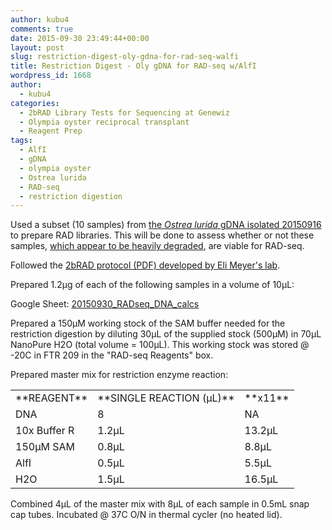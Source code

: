 ```yaml
---
author: kubu4
comments: true
date: 2015-09-30 23:49:44+00:00
layout: post
slug: restriction-digest-oly-gdna-for-rad-seq-walfi
title: Restriction Digest - Oly gDNA for RAD-seq w/AlfI
wordpress_id: 1668
author:
  - kubu4
categories:
  - 2bRAD Library Tests for Sequencing at Genewiz
  - Olympia oyster reciprocal transplant
  - Reagent Prep
tags:
  - AlfI
  - gDNA
  - olympia oyster
  - Ostrea lurida
  - RAD-seq
  - restriction digestion
---
```


Used a subset (10 samples) from [the _Ostrea lurida_ gDNA isolated 20150916](https://robertslab.github.io/sams-notebook/2015-09-16-dna-isolation-olympia-oyster-whole-body.html) to prepare RAD libraries. This will be done to assess whether or not these samples, [which appear to be heavily degraded](https://robertslab.github.io/sams-notebook/2015-09-17-agarose-gel-olympia-oyster-whole-body-gdna-integrity-check.html), are viable for RAD-seq.

Followed the [2bRAD protocol (PDF) developed by Eli Meyer's lab](https://github.com/sr320/LabDocs/blob/master/protocols/External_Protocols/2bRAD_11Aug2015.pdf).

Prepared 1.2μg of each of the following samples in a volume of 10μL:

Google Sheet: [20150930_RADseq_DNA_calcs](https://docs.google.com/spreadsheets/d/1k8VtHUbHCHtXkKFj6296UqQK9wj3J5Q7lafTa7nRIv0/edit?usp=sharing)





Prepared a 150μM working stock of the SAM buffer needed for the restriction digestion by diluting 30μL of the supplied stock (500μM) in 70μL NanoPure H2O (total volume = 100μL). This working stock was stored @ -20C in FTR 209 in the "RAD-seq Reagents" box.

Prepared master mix for restriction enzyme reaction:

<table >
<tbody >
<tr >

<td >**REAGENT**
</td>

<td >**SINGLE REACTION (μL)**
</td>

<td >**x11**
</td>
</tr>
<tr >

<td >DNA
</td>

<td >8
</td>

<td >NA
</td>
</tr>
<tr >

<td >10x Buffer R
</td>

<td >1.2μL
</td>

<td >13.2μL
</td>
</tr>
<tr >

<td >150μM SAM
</td>

<td >0.8μL
</td>

<td >8.8μL
</td>
</tr>
<tr >

<td >AlfI
</td>

<td >0.5μL
</td>

<td >5.5μL
</td>
</tr>
<tr >

<td >H2O
</td>

<td >1.5μL
</td>

<td >16.5μL
</td>
</tr>
</tbody>
</table>



Combined 4μL of the master mix with 8μL of each sample in 0.5mL snap cap tubes. Incubated @ 37C O/N in thermal cycler (no heated lid).
